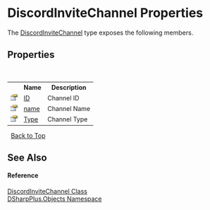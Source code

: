 # DiscordInviteChannel Properties
 

The <a href="c947236c-3894-9582-e123-5c3fbf89acca">DiscordInviteChannel</a> type exposes the following members.


## Properties
&nbsp;<table><tr><th></th><th>Name</th><th>Description</th></tr><tr><td>![Public property](media/pubproperty.gif "Public property")</td><td><a href="df26da63-e1b9-1322-afc3-9c30791fd711">ID</a></td><td>
Channel ID</td></tr><tr><td>![Public property](media/pubproperty.gif "Public property")</td><td><a href="2a31f667-1187-2a74-4485-735b9fbca6b7">name</a></td><td>
Channel Name</td></tr><tr><td>![Public property](media/pubproperty.gif "Public property")</td><td><a href="c4c41a77-b01c-7d6d-957a-a251f7f07f49">Type</a></td><td>
Channel Type</td></tr></table>&nbsp;
<a href="#discordinvitechannel-properties">Back to Top</a>

## See Also


#### Reference
<a href="c947236c-3894-9582-e123-5c3fbf89acca">DiscordInviteChannel Class</a><br /><a href="b70db947-75ff-488f-5245-350c6ca1e522">DSharpPlus.Objects Namespace</a><br />